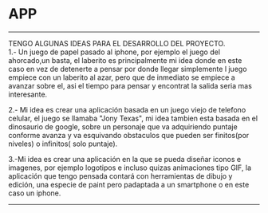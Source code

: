 
# APP
_ _ _
TENGO ALGUNAS IDEAS PARA EL DESARROLLO DEL PROYECTO.   
1.- Un juego de papel pasado al iphone, por ejemplo el juego del ahorcado,un basta, el laberito es principalmente mi idea donde en este caso en vez de detenerte a pensar por donde llegar simplemente l juego empiece con un laberito al azar, pero que de inmediato se empiece a avanzar sobre el, asi el tiempo para pensar y encontrat la salida seria mas interesante.   

2.- Mi idea es crear una aplicación basada en un juego viejo de telefono celular, el juego se llamaba "Jony Texas", mi idea tambien esta basada en el dinosaurio de google, sobre un personaje que va adquiriendo puntaje conforme avanza y va esquivando obstaculos que pueden ser finitos(por niveles) o infinitos( solo puntaje).   

3.-Mi idea es crear una aplicación en la que se pueda diseñar iconos e imagenes, por ejemplo logotipos e incluso quizas animaciones tipo GIF, la aplicación que tengo pensada contará con herramientas de dibujo y edición, una especie de paint pero padaptada a un smartphone o en este caso un iphone.  
_ _ _
